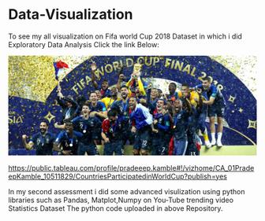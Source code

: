 # Data-Visualization
To see my all visualization on Fifa world Cup 2018 Dataset in which i did Exploratory Data Analysis Click the link Below:

[![FIFA 2018](FIFA%202018.jpg)](https://public.tableau.com/profile/pradeeep.kamble#!/vizhome/CA_01PradeepKamble_10511829/CountriesParticipatedinWorldCup?publish=yes)


https://public.tableau.com/profile/pradeeep.kamble#!/vizhome/CA_01PradeepKamble_10511829/CountriesParticipatedinWorldCup?publish=yes

In my second assessment i did some advanced visulization using python libraries such as Pandas, Matplot,Numpy on You-Tube trending video Statistics Dataset
The python code uploaded in above Repository.
